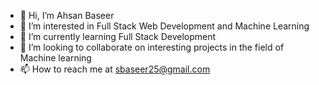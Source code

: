 - 👋 Hi, I’m Ahsan Baseer
- 👀 I’m interested in Full Stack Web Development and Machine Learning
- 🌱 I’m currently learning Full Stack Development
- 💞️ I’m looking to collaborate on interesting projects in the field of Machine learning
- 📫 How to reach me at sbaseer25@gmail.com

<!---
Ahsan725/Ahsan725 is a ✨ special ✨ repository because its `README.md` (this file) appears on your GitHub profile.
You can click the Preview link to take a look at your changes.
--->
